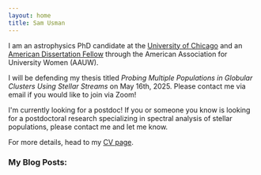 ```yaml
---
layout: home
title: Sam Usman
---
```

I am an astrophysics PhD candidate at the [University of
Chicago](https://astrophysics.uchicago.edu) and an [American Dissertation
Fellow](https://astrophysics.uchicago.edu/news/article/samantha-usman-has-been-awarded-the-aauw-american-dissertation-fellowship/) through the American Association for University Women (AAUW).

I will be defending my thesis titled *Probing Multiple Populations in
Globular Clusters Using Stellar Streams* on May 16th, 2025. 
Please contact me via email if you would like to join via Zoom!

I'm currently looking for a postdoc!
If you or someone you know is looking for a postdoctoral research specializing
in spectral analysis of stellar populations, please contact me and let me know.

For more details, head to my [CV page](CV.md).

### My Blog Posts:
